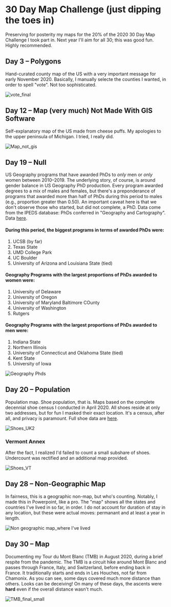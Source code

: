 # 30 Day Map Challenge (just dipping the toes in)

Preserving for posterity my maps for the 20% of the 2020 30 Day Map Challenge I took part in. Next year I'll aim for all 30; this was good fun. Highly recommended.

## Day 3 – Polygons
Hand-curated county map of the US with a very important message for early November 2020. Basically, I manually selecte the counties I wanted, in order to spell "vote". Not too sophisticated.

![vote_final](https://user-images.githubusercontent.com/44196769/100946058-8b4f3d00-34d0-11eb-8433-dd45cdf0b77a.png)

## Day 12 – Map (very much) Not Made With GIS Software
Self-explanatory map of the US made from cheese puffs. My apologies to the upper peninsula of Michigan. I tried, I really did.

![Map_not_gis](https://user-images.githubusercontent.com/44196769/100949850-264c1500-34d9-11eb-9777-f7c9a7ec2ce0.png)

## Day 19 – Null
US Geography programs that have awarded PhDs to *only* men or *only* women between 2010–2019. The underlying story, of course, is around gender balance in US Geography PhD production. Every program awarded degrees to a mix of males and females, but there's a preponderance of programs that awarded more than half of PhDs during this period to males (e.g., proportion greater than 0.50). An important caveat here is that we don't observe those who started, but did not complete, a PhD. Data come from the IPEDS database: PhDs conferred in "Geography and Cartography". Data [here](https://github.com/rsfrankl/30DayMapChallenge/raw/main/Geography_phds.csv).

#### During this period, the biggest programs in terms of awarded PhDs were:
1. UCSB (by far)
2. Texas State
3. UMD College Park
4. UC Boulder
5. University of Arizona and Louisiana State (tied)

#### Geography Programs with the largest proportions of PhDs awarded to women were:
1. University of Delaware
2. University of Oregon
3. University of Maryland Baltimore COunty
4. University of Washington
5. Rutgers

#### Geography Programs with the largest proportions of PhDs awarded to men were:
1. Indiana State
2. Northern Illinois
3. University of Connecticut and Oklahoma State (tied)
4. Kent State
5. University of Iowa

![Geography Phds](https://user-images.githubusercontent.com/44196769/100948601-3adade00-34d6-11eb-8f9d-8c0133a5281e.png)

## Day 20 – Population
Population map. Shoe population, that is. Maps based on the complete decennial shoe census I conducted in April 2020. All shoes reside at only two addresses, but for fun I masked their exact location. It's a census, after all, and privacy is paramount. Full shoe data are [here](https://github.com/rsfrankl/shoe_census_2020/main/Shoe_Census_2020.csv).

![Shoes_UK2](https://user-images.githubusercontent.com/44196769/100948734-87261e00-34d6-11eb-87c2-bc494e66cd4b.png)

### Vermont Annex
After the fact, I realized I'd failed to count a small subshare of shoes. Undercount was rectified and an additional map provided.

![Shoes_VT](https://user-images.githubusercontent.com/44196769/100948768-9d33de80-34d6-11eb-9385-43fe1b647538.png)

## Day 28 – Non-Geographic Map
In fairness, this is a geographic non-map, but who's counting. Notably, I made this in Powerpoint, like a pro. The "map" shows all the states and countries I've lived in so far, in order. I do not account for duration of stay in any location, but these were actual moves: permanant and at least a year in length.

![Non geographic map_where I've lived](https://user-images.githubusercontent.com/44196769/100948696-72498a80-34d6-11eb-8ce7-10695cc65d7d.png)

## Day 30 – Map
Documenting my Tour du Mont Blanc (TMB) in August 2020, during a brief respite from the pandemic. The TMB is a circuit hike around Mont Blanc and passes through France, Italy, and Switzerland, before ending back in France. It traditionally starts and ends in Les Houches, not far from Chamonix. As you can see, some days covered much more distance than others. Looks can be deceiving! On many of these days, the ascents were **hard** even if the overall distance wasn't much.

![TMB_final_small](https://user-images.githubusercontent.com/44196769/100950031-7925cc80-34d9-11eb-86b8-93551de4aafd.png)
